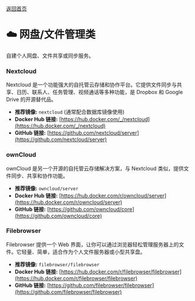 [返回首页](../README.md)

# ☁️ 网盘/文件管理类

自建个人网盘、文件共享或同步服务。

### Nextcloud
    
Nextcloud 是一个功能强大的自托管云存储和协作平台。它提供文件同步与共享、日历、联系人、任务管理、视频通话等多种功能，是 Dropbox 和 Google Drive 的开源替代品。

*   **推荐镜像:** `nextcloud` (通常配合数据库镜像使用)
*   **Docker Hub 链接:** [https://hub.docker.com/_/nextcloud](https://hub.docker.com/_/nextcloud)
*   **GitHub 链接:** [https://github.com/nextcloud/server](https://github.com/nextcloud/server)

### ownCloud

ownCloud 是另一个开源的自托管云存储解决方案，与 Nextcloud 类似，提供文件同步、共享和协作功能。

*   **推荐镜像:** `owncloud/server`
*   **Docker Hub 链接:** [https://hub.docker.com/r/owncloud/server](https://hub.docker.com/r/owncloud/server)
*   **GitHub 链接:** [https://github.com/owncloud/core](https://github.com/owncloud/core)

### Filebrowser

Filebrowser 提供一个 Web 界面，让你可以通过浏览器轻松管理服务器上的文件。它轻量、简单，适合作为个人文件服务器或小型共享盘。

*   **推荐镜像:** `filebrowser/filebrowser`
*   **Docker Hub 链接:** [https://hub.docker.com/r/filebrowser/filebrowser](https://hub.docker.com/r/filebrowser/filebrowser)
*   **GitHub 链接:** [https://github.com/filebrowser/filebrowser](https://github.com/filebrowser/filebrowser)
